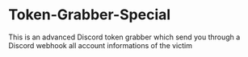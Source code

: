 # Token-Grabber-Special
This is an advanced Discord token grabber which send you through a Discord webhook all account informations of the victim  
